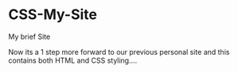 # CSS-My-Site
My brief Site 

Now its a 1 step more forward to our previous personal site and this contains both HTML and CSS styling....
